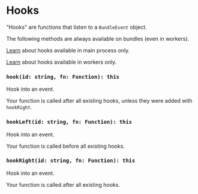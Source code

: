 # Hooks

"Hooks" are functions that listen to a `BundleEvent` object.

The following methods are always available on bundles (even in workers).

[Learn](./fs.md#hooks) about hooks available in main process only.

[Learn](./workers.md#hooks) about hooks available in workers only.

### `hook(id: string, fn: Function): this`

Hook into an event.

Your function is called after all existing hooks, unless they were added with `hookRight`.

### `hookLeft(id: string, fn: Function): this`

Hook into an event.

Your function is called before all existing hooks.

### `hookRight(id: string, fn: Function): this`

Hook into an event.

Your function is called after all existing hooks.

